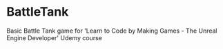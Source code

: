 # BattleTank
Basic Battle Tank game for 'Learn to Code by Making Games - The Unreal Engine Developer' Udemy course

